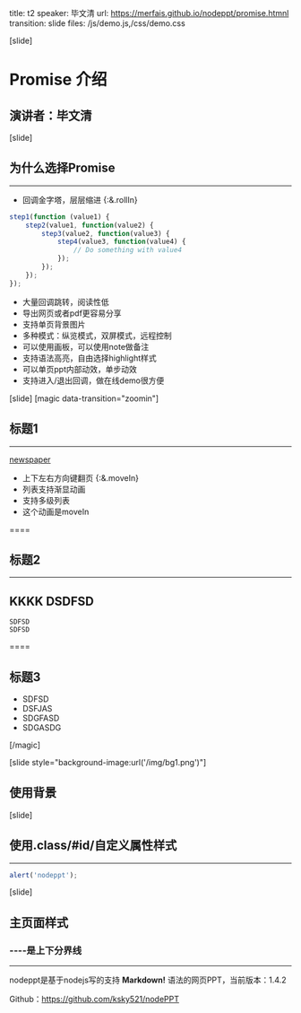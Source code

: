 title: t2
speaker: 毕文清
url: https://merfais.github.io/nodeppt/promise.htmnl
transition: slide
files: /js/demo.js,/css/demo.css

[slide]

# Promise 介绍
## 演讲者：毕文清

[slide]
## 为什么选择Promise
----
* 回调金字塔，层层缩进 {:&.rollIn}
``` javascript
step1(function (value1) {
    step2(value1, function(value2) {
        step3(value2, function(value3) {
            step4(value3, function(value4) {
                // Do something with value4
            });
        });
    });
});
```
* 大量回调跳转，阅读性低
* 导出网页或者pdf更容易分享
* 支持单页背景图片
* 多种模式：纵览模式，双屏模式，远程控制
* 可以使用画板，可以使用note做备注
* 支持语法高亮，自由选择highlight样式
* 可以单页ppt内部动效，单步动效
* 支持进入/退出回调，做在线demo很方便



[slide]
[magic data-transition="zoomin"]
## 标题1
-----
[newspaper](README.md)
+ 上下左右方向键翻页 {:&.moveIn}
+ 列表支持渐显动画
+ 支持多级列表
+ 这个动画是moveIn

====
## 标题2
-----
KKKK
DSDFSD
----
    SDFSD
    SDFSD

====
## 标题3
+ SDFSD
+ DSFJAS
+ SDGFASD
+ SDGASDG


[/magic]

[slide style="background-image:url('/img/bg1.png')"]

## 使用背景

[slide]
## 使用.class/#id/自定义属性样式
----

```javascript
alert('nodeppt');
```

[slide]

## 主页面样式
### ----是上下分界线
----

nodeppt是基于nodejs写的支持 **Markdown!** 语法的网页PPT，当前版本：1.4.2

Github：https://github.com/ksky521/nodePPT
